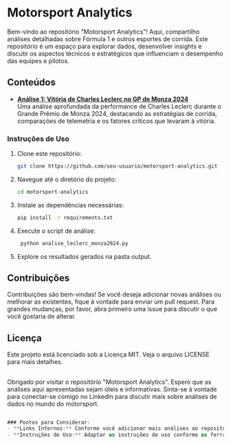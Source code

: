 # Motorsport Analytics

Bem-vindo ao repositório "Motorsport Analytics"! Aqui, compartilho análises detalhadas sobre Fórmula 1 e outros esportes de corrida. Este repositório é um espaço para explorar dados, desenvolver insights e discutir os aspectos técnicos e estratégicos que influenciam o desempenho das equipes e pilotos.

## Conteúdos

- **[Análise 1: Vitória de Charles Leclerc no GP de Monza 2024](#analise-1-vitoria-de-charles-leclerc-no-gp-de-monza-2024)**  
  Uma análise aprofundada da performance de Charles Leclerc durante o Grande Prêmio de Monza 2024, destacando as estratégias de corrida, comparações de telemetria e os fatores críticos que levaram à vitória.

### Instruções de Uso

1. Clone este repositório:  
   ```bash
   git clone https://github.com/seu-usuario/motorsport-analytics.git

2. Navegue até o diretório do projeto:
   ```bash
   cd motorsport-analytics

3. Instale as dependências necessárias:
   ```bash
   pip install -r requirements.txt

4. Execute o script de análise:
   ```bash
    python analise_leclerc_monza2024.py

5. Explore os resultados gerados na pasta output.

## Contribuições

Contribuições são bem-vindas! Se você deseja adicionar novas análises ou melhorar as existentes, fique à vontade para enviar um pull request. Para grandes mudanças, por favor, abra primeiro uma issue para discutir o que você gostaria de alterar.

## Licença

Este projeto está licenciado sob a Licença MIT. Veja o arquivo LICENSE para mais detalhes.

##

Obrigado por visitar o repositório "Motorsport Analytics". Espero que as análises aqui apresentadas sejam úteis e informativas. Sinta-se à vontade para conectar-se comigo no LinkedIn para discutir mais sobre análises de dados no mundo do motorsport.

   ```csharp
   
  ### Pontos para Considerar:
  - **Links Internos:** Conforme você adicionar mais análises ao repositório, pode criar links internos no README para facilitar a navegação.
  - **Instruções de Uso:** Adaptar as instruções de uso conforme as ferramentas e métodos específicos de cada análise.

